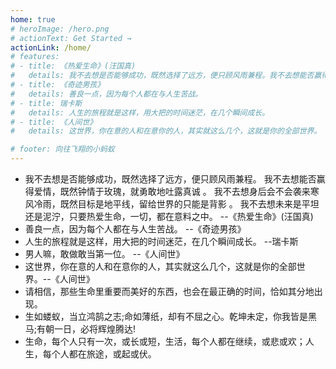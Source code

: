 ```yaml
---
home: true
# heroImage: /hero.png
# actionText: Get Started →
actionLink: /home/
# features:
# - title: 《热爱生命》(汪国真)
#   details: 我不去想是否能够成功，既然选择了远方，便只顾风雨兼程。我不去想能否赢得爱情，既然钟情于玫瑰，就勇敢地吐露真诚 。我不去想身后会不会袭来寒风冷雨，既然目标是地平线，留给世界的只能是背影 。我不去想未来是平坦还是泥泞，只要热爱生命，一切，都在意料之中。
# - title: 《奇迹男孩》
#   details: 善良一点，因为每个人都在与人生苦战。
# - title: 瑞卡斯
#   details: 人生的旅程就是这样，用大把的时间迷茫，在几个瞬间成长。
# - title: 《人间世》
#   details: 这世界，你在意的人和在意你的人，其实就这么几个，这就是你的全部世界。

# footer: 向往飞翔的小蚂蚁
---
```


- 我不去想是否能够成功，既然选择了远方，便只顾风雨兼程。
我不去想能否赢得爱情，既然钟情于玫瑰，就勇敢地吐露真诚 。
我不去想身后会不会袭来寒风冷雨，既然目标是地平线，留给世界的只能是背影 。
我不去想未来是平坦还是泥泞，只要热爱生命，一切，都在意料之中。 --《热爱生命》(汪国真)
- 善良一点，因为每个人都在与人生苦战。 --《奇迹男孩》
- 人生的旅程就是这样，用大把的时间迷茫，在几个瞬间成长。 --瑞卡斯
- 男人嘛，敢做敢当第一位。 --《人间世》
- 这世界，你在意的人和在意你的人，其实就这么几个，这就是你的全部世界。--《人间世》
- 请相信，那些生命里重要而美好的东西，也会在最正确的时间，恰如其分地出现。  
- 生如蝼蚁，当立鸿鹄之志;命如薄纸，却有不屈之心。乾坤未定，你我皆是黑马;有朝一日，必将辉煌腾达!
- 生命，每个人只有一次，或长或短，生活，每个人都在继续，或悲或欢；人生，每个人都在旅途，或起或伏。